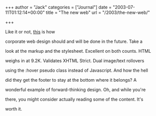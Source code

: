 +++
author = "Jack"
categories = ["Journal"]
date = "2003-07-11T01:12:14+00:00"
title = "The new web"
url = "/2003/the-new-web/"

+++

Like it or not, [this][1] is how

corporate web design should and will be done in the future. Take a
  

  
look at the markup and the stylesheet. Excellent on both counts. HTML

weighs in at 9.2K. Validates XHTML Strict. Dual image/text rollovers
  

  
using the :hover pseudo class instead of Javascript. And how the hell

did they get the footer to stay at the bottom where it belongs? A
  

  
wonderful example of forward-thinking design. Oh, and while you're
  

  
there, you might consider actually reading some of the content. It's
  

  
worth it.

 [1]: http://www.adaptivepath.com/